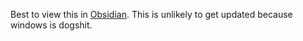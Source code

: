Best to view this in [Obsidian](https://obsidian.md/).
This is unlikely to get updated because windows is dogshit.
